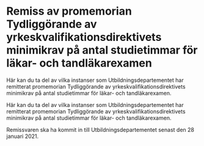 # Remiss av promemorian Tydliggörande av yrkeskvalifikationsdirektivets minimikrav på antal studietimmar för läkar- och tandläkarexamen

Här kan du ta del av vilka instanser som Utbildningsdepartementet har remitterat promemorian Tydliggörande av yrkeskvalifikationsdirektivets minimikrav på antal studietimmar för läkar- och tandläkarexamen.

Här kan du ta del av vilka instanser som Utbildningsdepartementet har remitterat promemorian Tydliggörande av yrkeskvalifikationsdirektivets minimikrav på antal studietimmar för läkar- och tandläkarexamen.

Remissvaren ska ha kommit in till Utbildningsdepartementet senast den 28 januari 2021.
